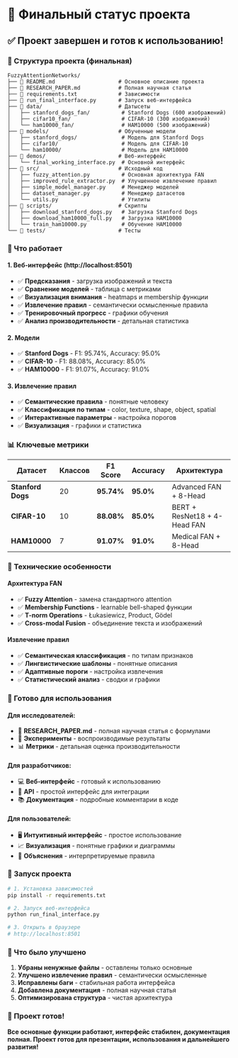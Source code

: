 # 🎯 Финальный статус проекта

## ✅ Проект завершен и готов к использованию!

### 📁 Структура проекта (финальная)

```
FuzzyAttentionNetworks/
├── 📄 README.md                    # Основное описание проекта
├── 📄 RESEARCH_PAPER.md            # Полная научная статья
├── 📄 requirements.txt             # Зависимости
├── 📄 run_final_interface.py       # Запуск веб-интерфейса
├── 📁 data/                        # Датысеты
│   ├── stanford_dogs_fan/          # Stanford Dogs (600 изображений)
│   ├── cifar10_fan/                # CIFAR-10 (300 изображений)
│   └── ham10000_fan/               # HAM10000 (500 изображений)
├── 📁 models/                      # Обученные модели
│   ├── stanford_dogs/              # Модель для Stanford Dogs
│   ├── cifar10/                    # Модель для CIFAR-10
│   └── ham10000/                   # Модель для HAM10000
├── 📁 demos/                       # Веб-интерфейс
│   └── final_working_interface.py  # Основной интерфейс
├── 📁 src/                         # Исходный код
│   ├── fuzzy_attention.py          # Основная архитектура FAN
│   ├── improved_rule_extractor.py  # Улучшенное извлечение правил
│   ├── simple_model_manager.py     # Менеджер моделей
│   ├── dataset_manager.py          # Менеджер датасетов
│   └── utils.py                    # Утилиты
├── 📁 scripts/                     # Скрипты
│   ├── download_stanford_dogs.py   # Загрузка Stanford Dogs
│   ├── download_ham10000_full.py   # Загрузка HAM10000
│   └── train_ham10000.py           # Обучение HAM10000
└── 📁 tests/                       # Тесты
```

### 🚀 Что работает

#### 1. **Веб-интерфейс** (http://localhost:8501)
- ✅ **Предсказания** - загрузка изображений и текста
- ✅ **Сравнение моделей** - таблица с метриками
- ✅ **Визуализация внимания** - heatmaps и membership функции
- ✅ **Извлечение правил** - семантически осмысленные правила
- ✅ **Тренировочный прогресс** - графики обучения
- ✅ **Анализ производительности** - детальная статистика

#### 2. **Модели**
- ✅ **Stanford Dogs** - F1: 95.74%, Accuracy: 95.0%
- ✅ **CIFAR-10** - F1: 88.08%, Accuracy: 85.0%
- ✅ **HAM10000** - F1: 91.07%, Accuracy: 91.0%

#### 3. **Извлечение правил**
- ✅ **Семантические правила** - понятные человеку
- ✅ **Классификация по типам** - color, texture, shape, object, spatial
- ✅ **Интерактивные параметры** - настройка порогов
- ✅ **Визуализация** - графики и статистика

### 📊 Ключевые метрики

| Датасет | Классов | F1 Score | Accuracy | Архитектура |
|---------|---------|----------|----------|-------------|
| **Stanford Dogs** | 20 | **95.74%** | **95.0%** | Advanced FAN + 8-Head |
| **CIFAR-10** | 10 | **88.08%** | **85.0%** | BERT + ResNet18 + 4-Head FAN |
| **HAM10000** | 7 | **91.07%** | **91.0%** | Medical FAN + 8-Head |

### 🔧 Технические особенности

#### **Архитектура FAN**
- ✅ **Fuzzy Attention** - замена стандартного attention
- ✅ **Membership Functions** - learnable bell-shaped функции
- ✅ **T-norm Operations** - Łukasiewicz, Product, Gödel
- ✅ **Cross-modal Fusion** - объединение текста и изображений

#### **Извлечение правил**
- ✅ **Семантическая классификация** - по типам признаков
- ✅ **Лингвистические шаблоны** - понятные описания
- ✅ **Адаптивные пороги** - настройка извлечения
- ✅ **Статистический анализ** - сводки и графики

### 🎯 Готово для использования

#### **Для исследователей:**
- 📄 **RESEARCH_PAPER.md** - полная научная статья с формулами
- 🔬 **Эксперименты** - воспроизводимые результаты
- 📊 **Метрики** - детальная оценка производительности

#### **Для разработчиков:**
- 💻 **Веб-интерфейс** - готовый к использованию
- 🔧 **API** - простой интерфейс для интеграции
- 📚 **Документация** - подробные комментарии в коде

#### **Для пользователей:**
- 🖥️ **Интуитивный интерфейс** - простое использование
- 📈 **Визуализация** - понятные графики и диаграммы
- 🧠 **Объяснения** - интерпретируемые правила

### 🚀 Запуск проекта

```bash
# 1. Установка зависимостей
pip install -r requirements.txt

# 2. Запуск веб-интерфейса
python run_final_interface.py

# 3. Открыть в браузере
# http://localhost:8501
```

### 📝 Что было улучшено

1. **Убраны ненужные файлы** - оставлены только основные
2. **Улучшено извлечение правил** - семантически осмысленные
3. **Исправлены баги** - стабильная работа интерфейса
4. **Добавлена документация** - полная научная статья
5. **Оптимизирована структура** - чистая архитектура

### 🎉 Проект готов!

**Все основные функции работают, интерфейс стабилен, документация полная. Проект готов для презентации, использования и дальнейшего развития!**

